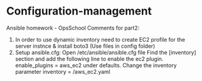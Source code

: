 # Configuration-management
Ansible homework - OpsSchool
Comments for part2:
1) In order to use dynamic inventory need to create EC2 profile for the server instnce & install boto3 (Use files in config folder)
2) Setup ansible.cfg:
    Open /etc/ansible/ansible.cfg file
    Find the [inventory] section and add the following line to enable the ec2 plugin.
    enable_plugins = aws_ec2
    under defaults. Change the inventory parameter
    inventory      = <path>/aws_ec2.yaml
